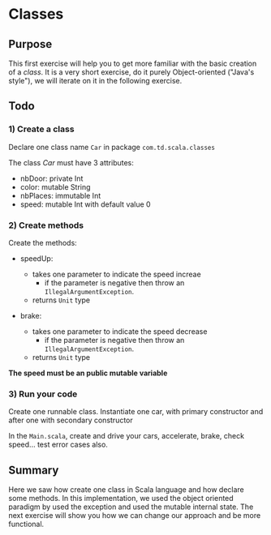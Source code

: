 # Classes

## Purpose

This first exercise will help you to get more familiar with the basic creation of a _class_.
It is a very short exercise, do it purely Object-oriented ("Java's style"), we will iterate on it in the following exercise.

## Todo

### 1) Create a class

Declare one class name `Car` in package `com.td.scala.classes`

The class _Car_ must have 3 attributes:

- nbDoor: private Int
- color: mutable String
- nbPlaces: immutable Int
- speed: mutable Int with default value 0

### 2) Create methods

Create the methods:

- speedUp:
    - takes one parameter to indicate the speed increae
        - if the parameter is negative then throw an `IllegalArgumentException`.
    - returns `Unit` type

- brake:
    - takes one parameter to indicate the speed decrease
        - if the parameter is negative then throw an `IllegalArgumentException`.
    - returns `Unit` type

**The speed must be an public mutable variable**

### 3) Run your code

Create one runnable class.
Instantiate one car, with primary constructor and after one with secondary constructor

In the `Main.scala`, create and drive your cars, accelerate, brake, check speed... test error cases also.

## Summary

Here we saw how create one class in Scala language and how declare some methods. In this implementation,
we used the object oriented paradigm by used the exception and used the mutable internal state.
The next exercise will show you how we can change our approach and be more functional.
